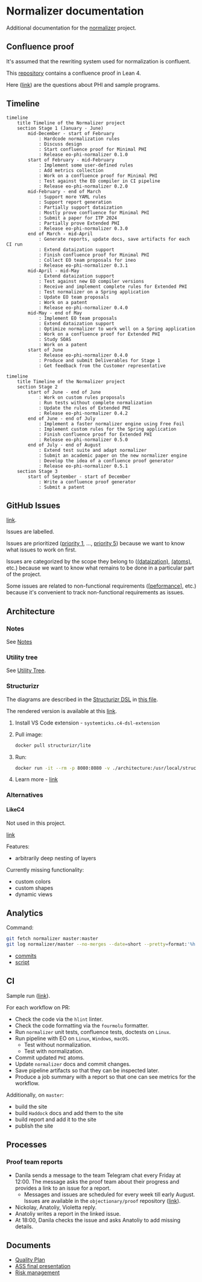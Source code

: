 # Normalizer documentation

Additional documentation for the [normalizer](https://github.com/objectionary/normalizer) project.

## Confluence proof

It's assumed that the rewriting system used for normalization is confluent.

This [repository](https://github.com/objectionary/proof) contains a confluence proof in Lean 4.

Here ([link](https://www.overleaf.com/4611428655spqyynvnqgrt#978f7a)) are the questions about PHI and sample programs.

## Timeline

```mermaid
timeline
    title Timeline of the Normalizer project
    section Stage 1 (January - June)
        mid-December - start of February
            : Hardcode normalization rules
            : Discuss design
            : Start confluence proof for Minimal PHI
            : Release eo-phi-normalizer 0.1.0
        start of February - mid-February
            : Implement some user-defined rules
            : Add metrics collection
            : Work on a confluence proof for Minimal PHI
            : Test against the EO compiler in CI pipeline
            : Release eo-phi-normalizer 0.2.0
        mid-February - end of March
            : Support more YAML rules
            : Support report generation
            : Partially support dataization
            : Mostly prove confluence for Minimal PHI
            : Submit a paper for ITP 2024
            : Partially prove Extended PHI
            : Release eo-phi-normalizer 0.3.0
        end of March - mid-April
            : Generate reports, update docs, save artifacts for each CI run
            : Extend dataization support
            : Finish confluence proof for Minimal PHI
            : Collect EO team proposals for ineo
            : Release eo-phi-normalizer 0.3.1
        mid-April - mid-May
            : Extend dataization support
            : Test against new EO compiler versions
            : Receive and implement complete rules for Extended PHI
            : Test normalizer on a Spring application
            : Update EO team proposals
            : Work on a patent
            : Release eo-phi-normalizer 0.4.0
        mid-May - end of May
            : Implement EO team proposals
            : Extend dataization support
            : Optimize normalizer to work well on a Spring application
            : Work on a confluence proof for Extended PHI
            : Study SOAS
            : Work on a patent
        start of June
            : Release eo-phi-normalizer 0.4.0
            : Produce and submit Deliverables for Stage 1
            : Get feedback from the Customer representative
```

```mermaid
timeline
    title Timeline of the Normalizer project
    section Stage 2
        start of June - end of June
            : Work on custom rules proposals
            : Run tests without complete normalization
            : Update the rules of Extended PHI
            : Release eo-phi-normalizer 0.4.2
        end of June - end of July
            : Implement a faster normalizer engine using Free Foil
            : Implement custom rules for the Spring application
            : Finish confluence proof for Extended PHI
            : Release eo-phi-normalizer 0.5.0
        end of July - end of August
            : Extend test suite and adapt normalizer
            : Submit an academic paper on the new normalizer engine
            : Develop the idea of a confluence proof generator
            : Release eo-phi-normalizer 0.5.1
    section Stage 3
        start of September - start of December
            : Write a confluence proof generator
            : Submit a patent
```

## GitHub Issues

[link](https://github.com/objectionary/normalizer/issues).

Issues are labelled.

Issues are prioritized ([priority 1](https://github.com/objectionary/normalizer/issues?q=is%3Aopen+is%3Aissue+label%3A%22priority+1%22), ..., [priority 5](https://github.com/objectionary/normalizer/issues?q=is%3Aopen+is%3Aissue+label%3A%22priority+5%22+)) because we want to know what issues to work on first.

Issues are categorized by the scope they belong to ([(dataization)](https://github.com/objectionary/normalizer/issues?q=is%3Aissue+is%3Aopen+label%3A%28dataization%29+), [(atoms)](https://github.com/objectionary/normalizer/issues?q=is%3Aissue+is%3Aopen+label%3A%28atoms%29+), etc.) because we want to know what remains to be done in a particular part of the project.

Some issues are related to non-functional requirements ([[peformance]](https://github.com/objectionary/normalizer/issues?q=is%3Aissue+is%3Aopen+label%3A%5Bperformance%5D+), etc.) because it's convenient to track non-functional requirements as issues.

## Architecture

### Notes

See [Notes](general-notes.md)

### Utility tree

See [Utility Tree](https://github.com/objectionary/normalizer/issues/321).

### Structurizr

The diagrams are described in the [Structurizr DSL](https://docs.structurizr.com/dsl) in [this file](./architecture/workspace.dsl).

The rendered version is available at this [link](https://structurizr.com/share/91641/24dd60f5-f95c-4b23-b477-9f4d3ebc6f3c).

1. Install VS Code extension - `systemticks.c4-dsl-extension`

1. Pull image:

    ```sh
    docker pull structurizr/lite
    ```

1. Run:

    ```sh
    docker run -it --rm -p 8080:8080 -v ./architecture:/usr/local/structurizr -e STRUCTURIZR_WORKSPACE_PATH=. structurizr/lite
    ```

1. Learn more - [link](https://github.com/structurizr/)

### Alternatives

#### LikeC4

Not used in this project.

[link](https://likec4.dev/)

Features:

- arbitrarily deep nesting of layers

Currently missing functionality:

- custom colors
- custom shapes
- dynamic views

## Analytics

Command:

```sh
git fetch normalizer master:master
git log normalizer/master --no-merges --date=short --pretty=format:'%h | %an | %ad | %s' > data/commits.csv
```

- [commits](./data/commits.csv)
- [script](analytics_tools/commits.py)

## CI

Sample run ([link](https://github.com/objectionary/normalizer/actions/runs/8976635334)).

For each workflow on PR:

- Check the code via the `hlint` linter.
- Check the code formatting via the `fourmolu` formatter.
- Run `normalizer` unit tests, confluence tests, doctests on `Linux`.
- Run pipeline with EO on `Linux`, `Windows`, `macOS`.
  - Test without normalization.
  - Test with normalization.
- Commit updated `PHI` atoms.
- Update `normalizer` docs and commit changes.
- Save pipeline artifacts so that they can be inspected later.
- Produce a job summary with a report so that one can see metrics for the workflow.

Additionally, on `master`:

- build the site
- build `Haddock` docs and add them to the site
- build report and add it to the site
- publish the site

## Processes

### Proof team reports

- Danila sends a message to the team Telegram chat every Friday at 12:00. The message asks the proof team about their progress and provides a link to an issue for a report.
  - Messages and issues are scheduled for every week till early August. Issues are available in the `objectionary/proof` repository ([link](https://github.com/objectionary/proof/issues?q=is%3Aissue+is%3Aclosed+%5Breport%5D)).
- Nickolay, Anatoliy, Violetta reply.
- Anatoliy writes a report in the linked issue.
- At 18:00, Danila checks the issue and asks Anatoliy to add missing details.


## Documents

- [Quality Plan](https://docs.google.com/document/d/1Rt7J87Mq_zzY-1vyLrTlqFe23zezw4I41yJE73ObgGk/edit?usp=sharing)
- [ASS final presentation](https://docs.google.com/presentation/d/1yDkyhUldUwvb1oSDPrJzZHJGthF7Suc3T3OEuq3qOfY/edit?usp=sharing)
- [Risk management](https://docs.google.com/presentation/d/1T3vpHEK6slE48Gds3317EYC_Dxflhj-JY-KTjNE6hwg/edit?usp=sharing)
